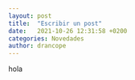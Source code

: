 ```yaml
---
layout: post
title:  "Escribir un post"
date:   2021-10-26 12:31:58 +0200
categories: Novedades
author: drancope
---
```

hola
